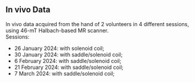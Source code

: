 ## In vivo Data
In vivo data acquired from the hand of 2 volunteers in 4 different sessions, using 46-mT Halbach-based MR scanner. \
Sessions:
- 26 January 2024: with solenoid coil;
- 30 January 2024: with saddle/solenoid coil;
- 6 February 2024: with saddle/solenoid coil;
- 21 February 2024: with saddle/solenoid coil;
- 7 March 2024: with saddle/solenoid coil;

